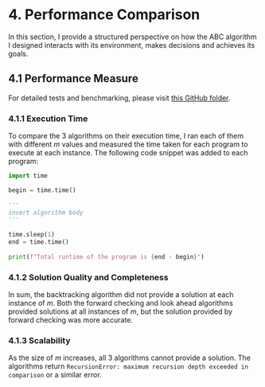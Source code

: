 # 4. Performance Comparison

In this section, I provide a structured perspective on how the ABC algorithm I designed interacts with its environment, makes decisions and achieves its goals.

## 4.1 Performance Measure

For detailed tests and benchmarking, please visit [this GitHub folder]().

### 4.1.1 Execution Time
To compare the 3 algorithms on their execution time, I ran each of them with different $m$ values and measured the time taken for each program to execute at each instance.  The following code snippet was added to each program:

```python
import time

begin = time.time()
 
'''
insert algorithm body
'''
 
time.sleep(1)
end = time.time()
 
print(f"Total runtime of the program is {end - begin}")
```

### 4.1.2 Solution Quality and Completeness
In sum, the backtracking algorithm did not provide a solution at each instance of $m$.  Both the forward checking and look ahead algorithms provided solutions at all instances of $m$, but the solution provided by forward checking was more accurate.

### 4.1.3 Scalability
As the size of $m$ increases, all 3 algorithms cannot provide a solution.  The algorithms return `RecursionError: maximum recursion depth exceeded in comparison` or  a similar error.

